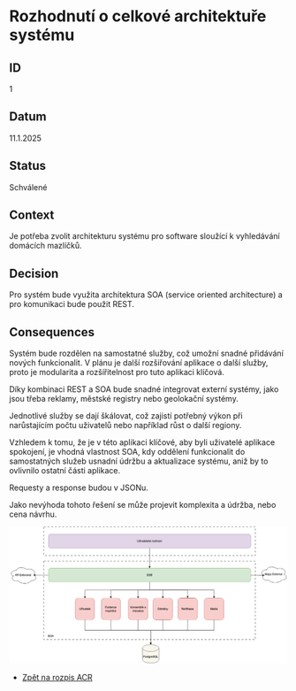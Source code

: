 # Rozhodnutí o celkové architektuře systému

## ID

1

## Datum

11.1.2025

## Status

Schválené

## Context

Je potřeba zvolit architekturu systému pro software sloužící k vyhledávání domácích mazlíčků.

## Decision

Pro systém bude využita architektura SOA (service oriented architecture) a pro komunikaci bude použit REST.

## Consequences

Systém bude rozdělen na samostatné služby, což umožní snadné přidávání nových funkcionalit. V plánu je další rozšiřování aplikace o další služby, proto je modularita a rozšířitelnost pro tuto aplikaci klíčová.

Díky kombinaci REST a SOA bude snadné integrovat externí systémy, jako jsou třeba reklamy, městské registry nebo geolokační systémy.

Jednotlivé služby se dají škálovat, což zajistí potřebný výkon při narůstajícím počtu uživatelů nebo například růst o další regiony.

Vzhledem k tomu, že je v této aplikaci klíčové, aby byli uživatelé aplikace spokojení, je vhodná vlastnost SOA, kdy oddělení funkcionalit do samostatných služeb usnadní údržbu a aktualizace systému, aniž by to ovlivnilo ostatní části aplikace.

Requesty a response budou v JSONu.

Jako nevýhoda tohoto řešení se může projevit komplexita a údržba, nebo cena návrhu.

[![Diagram architektury](https://github.com/vojtechnerad/4IT575-seminarni-prace/blob/main/assets/diagram-celkova-architektura/soa/SOA-global.png)](https://github.com/vojtechnerad/4IT575-seminarni-prace/blob/main/assets/diagram-celkova-architektura/soa/SOA-global.png)

- [Zpět na rozpis ACR](https://github.com/vojtechnerad/4IT575-seminarni-prace/blob/main/soa/acr/README.md)
